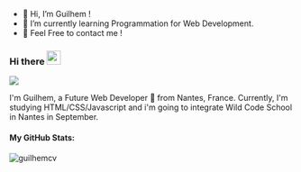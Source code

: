 - 👋 Hi, I’m Guilhem !
- 🌱 I’m currently learning Programmation for Web Development.
- 💞️ Feel Free to contact me !

<!---
guilhemcv/guilhemcv is a ✨ special ✨ repository because its `README.md` (this file) appears on your GitHub profile.
You can click the Preview link to take a look at your changes.
--->


### Hi there <img src="https://media.giphy.com/media/hvRJCLFzcasrR4ia7z/giphy.gif" width="25px">

![](https://visitor-badge.glitch.me/badge?page_id=guilhemcv)

I'm Guilhem, a Future Web Developer 🚀 from Nantes, France. Currently, I'm studying HTML/CSS/Javascript and i'm going to integrate Wild Code School in Nantes in September.

<h4>My GitHub Stats:</h4>

<p align="left"> <img src="https://github-readme-stats.vercel.app/api?username=guilhemcv&count_private=true&show_icons=true&theme=cobalt" alt="guilhemcv" />
</p>
